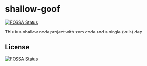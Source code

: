 # shallow-goof
[![FOSSA Status](https://app.fossa.com/api/projects/git%2Bgithub.com%2Fdanielberman79%2Fshallow-goof.svg?type=shield)](https://app.fossa.com/projects/git%2Bgithub.com%2Fdanielberman79%2Fshallow-goof?ref=badge_shield)


This is a shallow node project with zero code and a single (vuln) dep


## License
[![FOSSA Status](https://app.fossa.com/api/projects/git%2Bgithub.com%2Fdanielberman79%2Fshallow-goof.svg?type=large)](https://app.fossa.com/projects/git%2Bgithub.com%2Fdanielberman79%2Fshallow-goof?ref=badge_large)